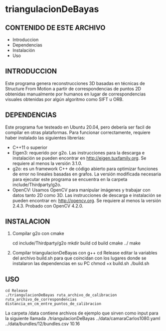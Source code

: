 # triangulacionDeBayas

CONTENIDO DE ESTE ARCHIVO
-------------------------

 * Introduccion
 * Dependencias
 * Instalación 
 * Uso


INTRODUCCION
------------

Este programa genera reconstrucciones 3D basadas en técnicas de Structure From Motion a partir de correspondencias de puntos 2D obtenidas manualmente por humanos en lugar de correspondencias visuales obtenidas por algún algoritmo como SIFT u ORB.


DEPENDENCIAS
------------
Este programa fue testeado en Ubuntu 20.04, pero debería ser facil de compilar en otras plataformas. Para funcionar correctamente, requiere haber instalado las siguientes librerías:

* C++11 o superior
* Eigen3: requerido por g2o. Las instrucciones para la descarga e instalación se pueden encontrar en http://eigen.tuxfamily.org. Se requiere al menos la versión 3.1.0.
* g2o: es un framework C++ de código abierto para optimizar funciones de error no lineales basadas en grafos. La versión modificada necesaria para ejecutar este programa se encuentra en la carpeta include/Thirdparty/g2o.
* OpenCV: Usamos OpenCV para manipular imágenes y trabajar con datos tanto 2D como 3D. Las instrucciones de descarga e instalación se pueden encontrar en: http://opencv.org. Se requiere al menos la versión 2.4.3. Probado con OpenCV 4.2.0.


INSTALACION
------------

1. Compilar g2o con cmake

    cd include/Thirdparty/g2o
    mkdir build
    cd build
    cmake ../
    make
    
2. Compilar triangulacionDeBayas con g++
    cd Release
    editar la variables del archivo build.sh para que coincidan con los lugares donde se instalaron las dependencias en su PC
    chmod +x build.sh
    ./build.sh



USO
---
    cd Release
    ./triangulacionDeBayas ruta_archivo_de_calibracion ruta_archivo_de_correspondencias distancia_en_cm_entre_puntos_de_calibracion

La carpeta /data contiene archivos de ejemplo que sirven como input para la siguiente llamada
./triangulacionDeBayas ../data/camaraCarlos1080.yaml ../data/bundles/12/bundles.csv 10.16
